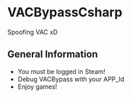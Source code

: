 # VACBypassCsharp
Spoofing VAC xD

## General Information
* You must be logged in Steam!
* Debug VACBypass with your APP_Id
* Enjoy games!
